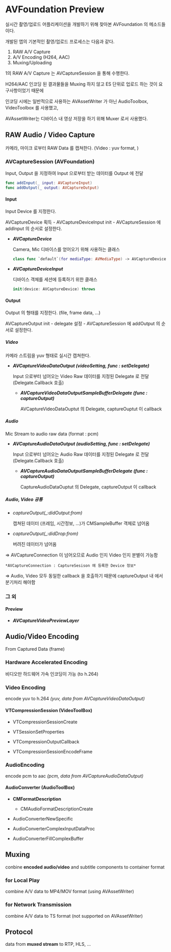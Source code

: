 # AVFoundation Preview

실시간 촬영/업로드 어플리케이션을 개발하기 위해 찾아본 AVFoundation 의 메소드들이다.

개발된 앱의 기본적인 촬영/업로드 프로세스는 다음과 같다.

1. RAW A/V Capture
2. A/V Encoding (H264, AAC)
3. Muxing/Uploading

1의 RAW A/V Capture 는 AVCaptureSession 을 통해 수행한다.

H264/AAC 인코딩 된 결과물들을 Muxing 하지 않고 ES 단위로 업로드 하는 것이 요구사항이었기 때문에

인코딩 시에는 일반적으로 사용하는 AVAssetWriter 가 아닌 AudioToolbox, VideoToolbox 를 사용했고,

 AVAssetWriter는 디바이스 내 영상 저장을 하기 위해 Muxer 로서 사용했다.

## RAW Audio / Video Capture

카메라, 마이크 로부터 RAW Data 를 캡쳐한다. (Video : yuv format, )

### AVCaptureSession (AVFoundation)

Input, Output 을 지정하여 Input 으로부터 받는 데이터를 Output 에 전달

``` swift
func addInput(_ input: AVCaptureInput)
func addOutput(_ output: AVCaptureOutput)
```

#### Input

Input Device 를 지정한다.

AVCaptureDevice 획득 - AVCaptureDeviceInput init - AVCaptureSession 에 addInput 의 순서로 설정한다.

- ***AVCaptureDevice***

  Camera, Mic 디바이스를 얻어오기 위해 사용하는 클래스

  ```swift
  class func `default`(for mediaType: AVMediaType) -> AVCaptureDevice?
  ```

- ***AVCaptureDeviceInput***

	디바이스 객체를 세션에 등록하기 위한 클래스
	
	```swift
	init(device: AVCaptureDevice) throws
	```

#### Output

Output 의 형태를 지정한다. (file, frame data, ...)

AVCaptureOutput init - delegate 설정 - AVCaptureSession 에 addOutput 의 순서로 설정한다.

##### Video

카메라 스트림을 yuv 형태로 실시간 캡쳐한다.

- ***AVCaptureVideoDataOutput (videoSetting, func : setDelegate)***

  Input 으로부터 넘어오는 Video Raw 데이터를 지정된 Delegate 로 전달 (Delegate.Callback 호출)

  - ***AVCaptureVideoDataOutputSampleBufferDelegate (func : captureOutput)***

    AVCaptureVideoDataOuptut 의 Delegate, captureOuptut 이 callback

##### Audio

Mic Stream to audio raw data (format : pcm)

- ***AVCaptureAudioDataOutput (audioSetting, func : setDelegate)***

  Input 으로부터 넘어오는 Audio Raw 데이터를 지정된 Delegate 로 전달 (Delegate.Callback 호출)

  - ***AVCaptureAudioDataOutputSampleBufferDelegate (func : captureOutput)***

    CaptureAudioDataOuptut 의 Delegate, captureOutput 이 callback

##### Audio, Video 공통

- *captureOutput(_:didOutput:from)*

  캡쳐된 데이터 (프레임, 시간정보, ...)가 CMSampleBuffer 객체로 넘어옴

- *captureOutput(_:didDrop:from)*

  버려진 데이터가 넘어옴

=> AVCaptureConnection 이 넘어오므로 Audio 인지 Video 인지 분별이 가능함

	*AVCaptureConnection : CaptureSesison 에 등록한 Device 정보*

=> Audio, Video 모두 동일한 callback 을 호출하기 때문에 captureOutput 내 에서 분기처리 해야함

### 그 외

#### Preview

- ***AVCaptureVideoPreviewLayer***

## Audio/Video Encoding

From Captured Data (frame)

### Hardware Accelerated Encoding

비디오만 하드웨어 가속 인코딩이 가능 (to h.264)

### Video Encoding

encode yuv to h.264 *(yuv, data from AVCaptureVideoDataOutput)*

#### VTCompressionSession (VideoToolBox)

- VTCompressionSessionCreate

- VTSessionSetProperties

- VTCompressionOutputCallback

- VTCompressionSessionEncodeFrame

### AudioEncoding

encode pcm to aac *(pcm, data from AVCaptureAudioDataOutput)*

#### AudioConverter (AudioToolBox)

- **CMFormatDescription**
  - CMAudioFormatDescriptionCreate

- AudioConverterNewSpecific
- AudioConverterComplexInputDataProc
- AudioConverterFillComplexBuffer

## Muxing

conbine **encoded audio/video** and subtitle components to container format

### for Local Play

combine A/V data to MP4/MOV format (using AVAssetWriter)

### for Network Transmission

combine A/V data to TS format (not supported on AVAssetWriter)



## Protocol

data from **muxed stream** to RTP, HLS, ...